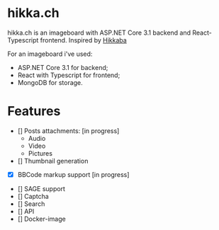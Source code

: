 # hikka.ch
hikka.ch is an imageboard with ASP.NET Core 3.1 backend and React-Typescript frontend. Inspired by [Hikkaba](https://github.com/magicxor/Hikkaba)

For an imageboard i've used:
- ASP.NET Core 3.1 for backend;
- React with Typescript for frontend;
- MongoDB for storage.

# Features
- [] Posts attachments: [in progress]
    * Audio
    * Video
    * Pictures
- [] Thumbnail generation
- [x] BBCode markup support [in progress]
- [] SAGE support
- [] Captcha
- [] Search
- [] API
- [] Docker-image
